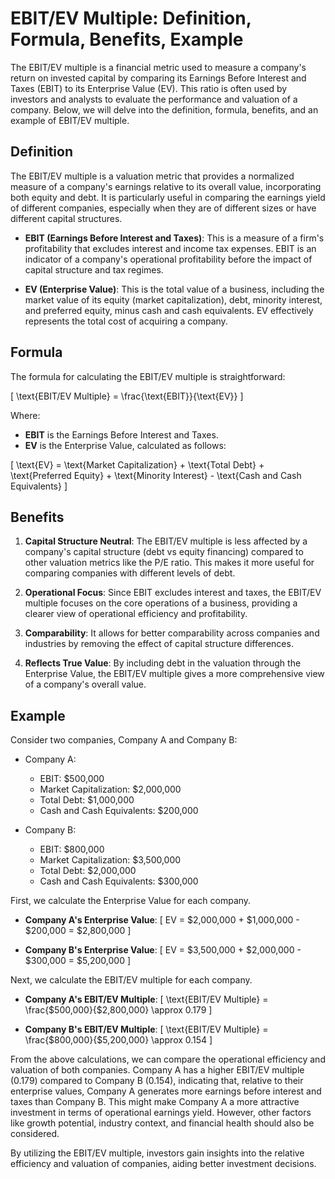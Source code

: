 # EBIT/EV Multiple: Definition, Formula, Benefits, Example

The EBIT/EV multiple is a financial metric used to measure a company's return on invested capital by comparing its Earnings Before Interest and Taxes (EBIT) to its Enterprise Value (EV). This ratio is often used by investors and analysts to evaluate the performance and valuation of a company. Below, we will delve into the definition, formula, benefits, and an example of EBIT/EV multiple.

## Definition

The EBIT/EV multiple is a valuation metric that provides a normalized measure of a company's earnings relative to its overall value, incorporating both equity and debt. It is particularly useful in comparing the earnings yield of different companies, especially when they are of different sizes or have different capital structures. 

- **EBIT (Earnings Before Interest and Taxes)**: This is a measure of a firm's profitability that excludes interest and income tax expenses. EBIT is an indicator of a company's operational profitability before the impact of capital structure and tax regimes.

- **EV (Enterprise Value)**: This is the total value of a business, including the market value of its equity (market capitalization), debt, minority interest, and preferred equity, minus cash and cash equivalents. EV effectively represents the total cost of acquiring a company.

## Formula

The formula for calculating the EBIT/EV multiple is straightforward:

\[ \text{EBIT/EV Multiple} = \frac{\text{EBIT}}{\text{EV}} \]

Where:
- **EBIT** is the Earnings Before Interest and Taxes.
- **EV** is the Enterprise Value, calculated as follows:

\[ \text{EV} = \text{Market Capitalization} + \text{Total Debt} + \text{Preferred Equity} + \text{Minority Interest} - \text{Cash and Cash Equivalents} \]

## Benefits

1. **Capital Structure Neutral**: The EBIT/EV multiple is less affected by a company's capital structure (debt vs equity financing) compared to other valuation metrics like the P/E ratio. This makes it more useful for comparing companies with different levels of debt.

2. **Operational Focus**: Since EBIT excludes interest and taxes, the EBIT/EV multiple focuses on the core operations of a business, providing a clearer view of operational efficiency and profitability.

3. **Comparability**: It allows for better comparability across companies and industries by removing the effect of capital structure differences.

4. **Reflects True Value**: By including debt in the valuation through the Enterprise Value, the EBIT/EV multiple gives a more comprehensive view of a company's overall value.

## Example

Consider two companies, Company A and Company B:

- Company A:
  - EBIT: $500,000
  - Market Capitalization: $2,000,000
  - Total Debt: $1,000,000
  - Cash and Cash Equivalents: $200,000

- Company B:
  - EBIT: $800,000
  - Market Capitalization: $3,500,000
  - Total Debt: $2,000,000
  - Cash and Cash Equivalents: $300,000

First, we calculate the Enterprise Value for each company.

- **Company A's Enterprise Value**:
\[ EV = \$2,000,000 + \$1,000,000 - \$200,000 = \$2,800,000 \]

- **Company B's Enterprise Value**:
\[ EV = \$3,500,000 + \$2,000,000 - \$300,000 = \$5,200,000 \]

Next, we calculate the EBIT/EV multiple for each company.

- **Company A's EBIT/EV Multiple**:
\[ \text{EBIT/EV Multiple} = \frac{\$500,000}{\$2,800,000} \approx 0.179 \]

- **Company B's EBIT/EV Multiple**:
\[ \text{EBIT/EV Multiple} = \frac{\$800,000}{\$5,200,000} \approx 0.154 \]

From the above calculations, we can compare the operational efficiency and valuation of both companies. Company A has a higher EBIT/EV multiple (0.179) compared to Company B (0.154), indicating that, relative to their enterprise values, Company A generates more earnings before interest and taxes than Company B. This might make Company A a more attractive investment in terms of operational earnings yield. However, other factors like growth potential, industry context, and financial health should also be considered.

By utilizing the EBIT/EV multiple, investors gain insights into the relative efficiency and valuation of companies, aiding better investment decisions.